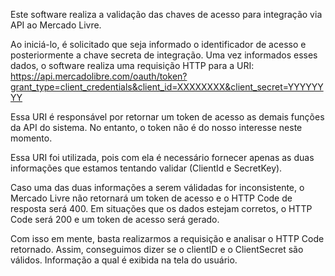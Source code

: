 Este software realiza a validação das chaves de acesso para integração via API ao Mercado Livre.

Ao iniciá-lo, é solicitado que seja informado o identificador de acesso e posteriormente a chave secreta de integração.
Uma vez informados esses dados, o software realiza uma requisição HTTP para a URI:
https://api.mercadolibre.com/oauth/token?grant_type=client_credentials&client_id=XXXXXXXX&client_secret=YYYYYYYY

Essa URI é responsável por retornar um token de acesso as demais funções da API do sistema. No entanto, o token não é do nosso interesse neste momento.

Essa URI foi utilizada, pois com ela é necessário fornecer apenas as duas informações que estamos tentando validar (ClientId e SecretKey).

Caso uma das duas informações a serem válidadas for inconsistente, o Mercado Livre não retornará um token de acesso e o HTTP Code de resposta será 400.
Em situações que os dados estejam corretos, o HTTP Code será 200 e um token de acesso será gerado.

Com isso em mente, basta realizarmos a requisição e analisar o HTTP Code retornado. Assim, conseguimos dizer se o clientID e o ClientSecret são válidos.
Informação a qual é exibida na tela do usuário.
